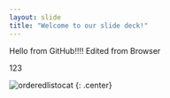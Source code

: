 ```yaml
---
layout: slide
title: "Welcome to our slide deck!"
---
```


Hello from GitHub!!!!
Edited from Browser

123

![orderedlistocat](https://octodex.github.com/images/orderedlistocat.png)
{: .center}
